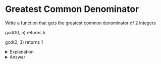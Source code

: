 # Greatest Common Denominator
Write a function that gets the greatest common denominator of 2 integers

gcd(10, 5) returns 5

gcd(2, 3) returns 1

<details>
<summary>Explanation</summary>
<br>
</details>


<details>
<summary>Answer</summary>
<br>

``` c
int gcd(int a, int b){
	int i;
	i = (a < b)? a : b;
	
	while(a % i != 0 || b%i!= 0) i--;
	return i;
}

```

</details>
